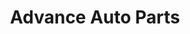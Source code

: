 ---
title: "Advance Auto Parts"
url: /orlando/advance-auto-parts-west-church-street/
shop: Autoteile
---
